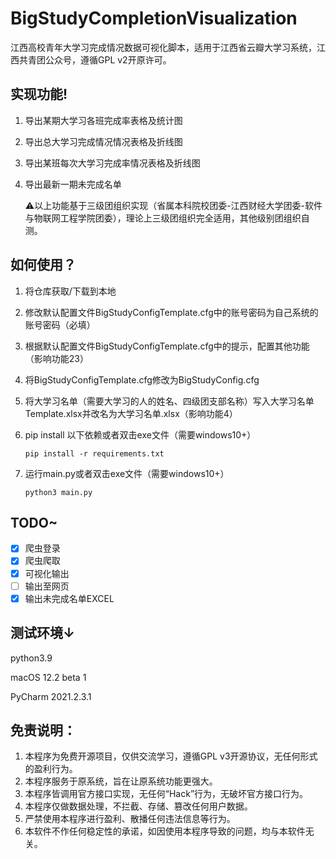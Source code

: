 # BigStudyCompletionVisualization

江西高校青年大学习完成情况数据可视化脚本，适用于江西省云瓣大学习系统，江西共青团公众号，遵循GPL v2开原许可。

## 实现功能!

1. 导出某期大学习各班完成率表格及统计图

2. 导出总大学习完成情况情况表格及折线图

3. 导出某班每次大学习完成率情况表格及折线图

4. 导出最新一期未完成名单

   ⚠️以上功能基于三级团组织实现（省属本科院校团委-江西财经大学团委-软件与物联网工程学院团委），理论上三级团组织完全适用，其他级别团组织自测。

## 如何使用？

1. 将仓库获取/下载到本地

2. 修改默认配置文件BigStudyConfigTemplate.cfg中的账号密码为自己系统的账号密码（必填）

2. 根据默认配置文件BigStudyConfigTemplate.cfg中的提示，配置其他功能（影响功能23）

3. 将BigStudyConfigTemplate.cfg修改为BigStudyConfig.cfg

3. 将大学习名单（需要大学习的人的姓名、四级团支部名称）写入大学习名单Template.xlsx并改名为大学习名单.xlsx（影响功能4）

4. pip install 以下依赖或者双击exe文件（需要windows10+）

   ```shell
   pip install -r requirements.txt
   ```
   
5. 运行main.py或者双击exe文件（需要windows10+）

   ```
   python3 main.py
   ```

## TODO~

- [x] 爬虫登录
- [x] 爬虫爬取
- [x] 可视化输出
- [ ] 输出至网页
- [x] 输出未完成名单EXCEL

## 测试环境↓

python3.9

macOS 12.2 beta 1

PyCharm 2021.2.3.1

## 免责说明：

1. 本程序为免费开源项目，仅供交流学习，遵循GPL v3开源协议，无任何形式的盈利行为。
2. 本程序服务于原系统，旨在让原系统功能更强大。
3. 本程序皆调用官方接口实现，无任何“Hack”行为，无破坏官方接口行为。
4. 本程序仅做数据处理，不拦截、存储、篡改任何用户数据。
5. 严禁使用本程序进行盈利、散播任何违法信息等行为。
6. 本软件不作任何稳定性的承诺，如因使用本程序导致的问题，均与本软件无关。
